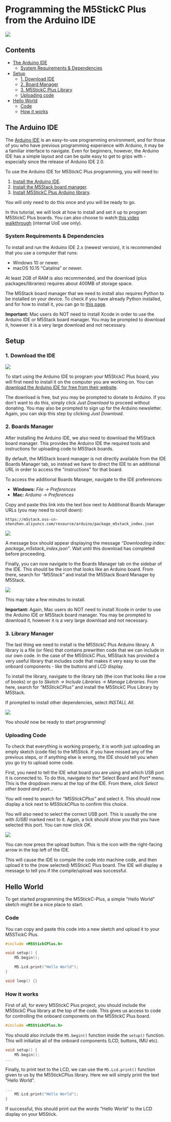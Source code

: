 # Programming the M5StickC Plus from the Arduino IDE

![](images/Thumbnail_M5Stick_ArduinoIDE.png)

## Contents

- [The Arduino IDE](#the-arduino-ide)
    - [System Requirements & Dependencies](#system-requirements--dependencies)
- [Setup](#setup)
    - [1. Download IDE](#1-download-the-ide)
    - [2. Board Manager](#2-boards-manager)
    - [3. M5StickC Plus Library](#3-library-manager)
    - [Uploading code](#uploading-code)
- [Hello World](#hello-world)
    - [Code](#code)
    - [How it works](#how-it-works)

## The Arduino IDE
The [Arduino IDE](https://www.arduino.cc/) is an easy-to-use programming environment, and for those of you who have previous programming experience with Arduino, it may be a familiar interface to navigate. Even for beginners, however, the Arduino IDE has a simple layout and can be quite easy to get to grips with - especially since the release of Arduino IDE 2.0.

To use the Arduino IDE for M5StickC Plus programming, you will need to:

1. [Install the Arduino IDE](#1-download-the-ide).
2. [Install the M5Stack board manager](#2-boards-manager).
3. [Install M5StickC Plus Arduino library](#3-library-manager).

You will only need to do this once and you will be ready to go.

In this tutorial, we will look at how to install and set it up to program M5StickC Plus boards. You can also choose to watch [this video walkthrough](https://media.ed.ac.uk/media/Programming%20M5StickC%20Plus%20with%20Arduino%20IDE%202.0/1_uysgibv8) (internal UoE use only).

### System Requirements & Dependencies
To install and run the Arduino IDE 2.x (newest version), it is recommended that you use a computer that runs:

- Windows 10 or newer.
- macOS 10.15 “Catalina” or newer.
 
At least 2GB of RAM is also recommended, and the download (plus packages/libraries) requires about 400MB of storage space.

The M5Stack board manager that we need to install also requires Python to be installed on your device. To check if you have already Python installed, and for how to install it, you can go to [this page](https://www.datacamp.com/blog/how-to-install-python). 

**Important:** Mac users do NOT need to install Xcode in order to use the Arduino IDE or M5Stack board manager. You may be prompted to download it, however it is a very large download and not necessary.

## Setup
### 1. Download the IDE
![](images/Arduino_Download.png)

To start using the Arduino IDE to program your M5StickC Plus board, you will first need to install it on the computer you are working on. You can [download the Arduino IDE for free from their website](https://www.arduino.cc/en/software).  

The download is free, but you may be prompted to donate to Arduino. If you don't want to do this, simply click *Just Download* to proceed without donating. You may also be prompted to sign up for the Arduino newsletter. Again, you can skip this step by clicking *Just Download*.

### 2. Boards Manager
After installing the Arduino IDE, we also need to download the M5Stack board manager. This provides the Arduino IDE the required tools and instructions for uploading code to M5Stack boards. 

By default, the M5Stack board manager is not directly available from the IDE Boards Manager tab, so instead we have to direct the IDE to an additional URL in order to access the "instructions" for that board.

To access the additional Boards Manager, navigate to the IDE preferences:

- **Windows:** *File → Preferences*
- **Mac:** *Arduino → Preferences*

Copy and paste this link into the text box next to Additional Boards Manager URLs (you may need to scroll down):

```
https://m5stack.oss-cn-shenzhen.aliyuncs.com/resource/arduino/package_m5stack_index.json
```

![](images/Arduino_Preferences.gif)

A message box should appear displaying the message *“Downloading index: package_m5stack_index.json”*. Wait until this download has completed before proceeding.

Finally, you can now navigate to the Boards Manager tab on the sidebar of the IDE. This should be the icon that looks like an Arduino board. From there, search for *“M5Stack”* and install the M5Stack Board Manager by M5Stack.

![](images/Arduino_M5StackBoardManager.gif)

This may take a few minutes to install.

**Important:** Again, Mac users do NOT need to install Xcode in order to use the Arduino IDE or M5Stack board manager. You may be prompted to download it, however it is a very large download and not necessary.

### 3. Library Manager
The last thing we need to install is the M5StickC Plus Arduino library. A library is a file (or files) that contains prewritten code that we can include in our own code. In the case of the M5StickC Plus, M5Stack has provided a very useful library that includes code that makes it very easy to use the onboard components - like the buttons and LCD display.

To install the library, navigate to the library tab (the icon that looks like a row of books) or go to *Sketch → Include Libraries → Manage Libraries*. From here, search for *“M5StickCPlus”* and install the M5StickC Plus Library by M5Stack.
 
If prompted to install other dependencies, select *INSTALL All*.

![](images/Arduino_M5StickLibrary.gif)

You should now be ready to start programming!

### Uploading Code
To check that everything is working properly, it is worth just uploading an empty sketch (code file) to the M5Stick. If you have missed any of the previous steps, or if anything else is wrong, the IDE should tell you when you go try to upload some code.

First, you need to tell the IDE what board you are using and which USB port it is connected to. To do this, navigate to the* Select Board and Port* menu. This is the dropdown menu at the top of the IDE. From there, *click Select other board and port…*

You will need to search for *“M5StickCPlus”* and select it. This should now display a tick next to *M5StickCPlus* to confirm this choice.

You will also need to select the correct USB port. This is usually the one with *(USB)* marked next to it. Again, a tick should show you that you have selected this port. You can now click *OK*.

![](images/Arduino_BoardSelect.gif)

You can now press the upload button. This is the icon with the right-facing arrow in the top left of the IDE.

This will cause the IDE to compile the code into machine code, and then upload it to the (now selected) M5StickC Plus board. The IDE will display a message to tell you if the compile/upload was successful.

## Hello World
To get started programming the M5StickC-Plus, a simple "Hello World" sketch might be a nice place to start.

### Code
You can copy and paste this code into a new sketch and upload it to your M5STickC Plus.

``` cpp
#include <M5StickCPlus.h>

void setup() {
    M5.begin();

    M5.Lcd.print("Hello World");
}

void loop() {}
```

### How it works
First of all, for every M5StickC Plus project, you should include the M5StickC Plus library at the top of the code. This gives us access to code for controlling the onboard components on the M5StickC Plus board. 

``` cpp
#include <M5StickCPlus.h>
```

You should also include the <code>M5.begin()</code> function inside the <code>setup()</code> function. This will initialize all of the onboard components (LCD, buttons, IMU etc).

``` cpp
void setup() {
    M5.begin();
...
```

Finally, to print text to the LCD, we can use the <code>M5.Lcd.print()</code> function given to us by the M5StickCPlus library. Here we will simply print the text "Hello World".

``` cpp
...
    M5.Lcd.print("Hello World");
}
```

If successful, this should print out the words "Hello World" to the LCD display on your M5Stick.